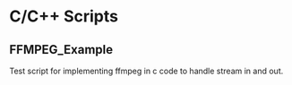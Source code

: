 # C/C++ Scripts

## FFMPEG_Example

Test script for implementing ffmpeg in c code to handle stream in and out.
